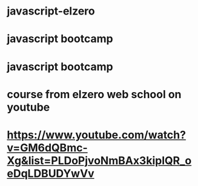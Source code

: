 # javascript-elzero
# javascript bootcamp 
# javascript bootcamp 
# course from elzero web school on youtube 
# https://www.youtube.com/watch?v=GM6dQBmc-Xg&list=PLDoPjvoNmBAx3kiplQR_oeDqLDBUDYwVv
